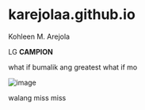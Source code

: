 # karejolaa.github.io
Kohleen M. Arejola

LG **CAMPION**

what if bumalik ang greatest what if mo


![image](https://user-images.githubusercontent.com/122416209/212213969-0e31c5fd-285a-4d8f-a3f7-5af2c0b6ffac.png)

walang miss miss 

